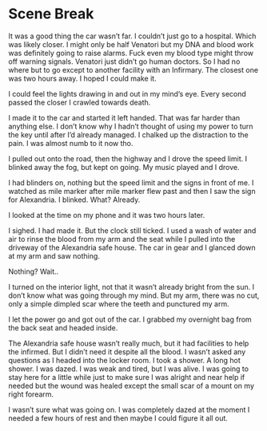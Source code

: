 #  Scene Break

It was a good thing the car wasn’t far. I couldn’t just go to a hospital. Which
was likely closer. I might only be half Venatori but my DNA and blood work was
definitely going to raise alarms. Fuck even my blood type might throw off
warning signals. Venatori just didn’t go human doctors. So I had no where but to
go except to another facility with an Infirmary. The closest one was two hours
away. I hoped I could make it.

I could feel the lights drawing in and out in my mind’s eye. Every second passed
the closer I crawled towards death.

I made it to the car and started it left handed. That was far harder than
anything else. I don’t know why I hadn’t thought of using my power to turn the
key until after I’d already managed. I chalked up the distraction to the pain. I
was almost numb to it now tho.

I pulled out onto the road, then the highway and I drove the speed limit. I
blinked away the fog, but kept on going. My music played and I drove.

I had blinders on, nothing but the speed limit and the signs in front of me. I
watched as mile marker after mile marker flew past and then I saw the sign for
Alexandria. I blinked. What? Already.

I looked at the time on my phone and it was two hours later.

I sighed. I had made it. But the clock still ticked. I used a wash of water and
air to rinse the blood from my arm and the seat while I pulled into the driveway
of the Alexandria safe house. The car in gear and I glanced down at my arm and
saw nothing.

Nothing? Wait..

I turned on the interior light, not that it wasn’t already bright from the sun.
I don’t know what was going through my mind. But my arm, there was no cut, only
a simple dimpled scar where the teeth and punctured my arm.

I let the power go and got out of the car. I grabbed my overnight bag from the
back seat and headed inside.

The Alexandria safe house wasn’t really much, but it had facilities to help the
infirmed. But I didn’t need it despite all the blood. I wasn’t asked any
questions as I headed into the locker room. I took a shower. A long hot shower.
I was dazed. I was weak and tired, but I was alive. I was going to stay here for
a little while just to make sure I was alright and near help if needed but the
wound was healed except the small scar of a mount on my right forearm.

I wasn’t sure what was going on. I was completely dazed at the moment I needed a
few hours of rest and then maybe I could figure it all out.

